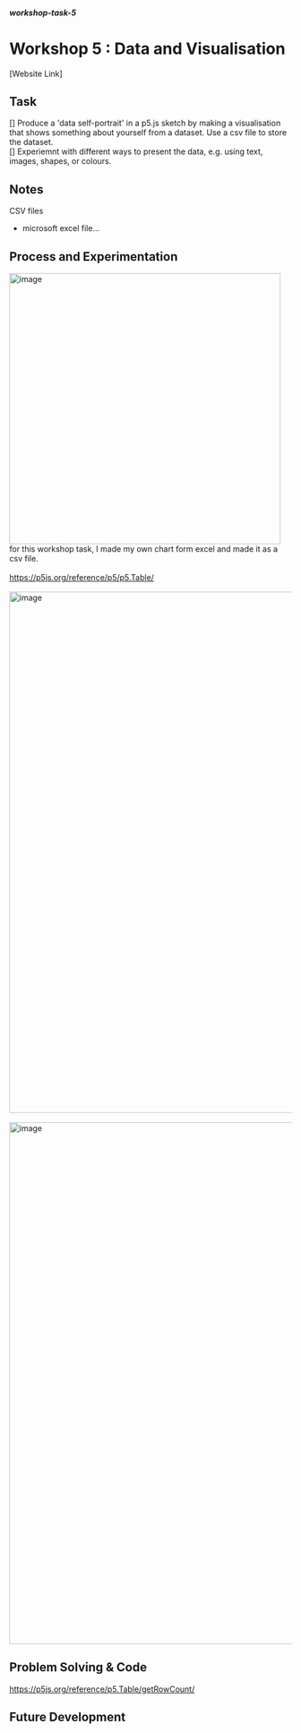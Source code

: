 ##### workshop-task-5

# Workshop 5 : Data and Visualisation

[Website Link] 

## Task
[] Produce a 'data self-portrait' in a p5.js sketch by making a visualisation that shows something about yourself from a dataset. Use a csv file to store the dataset.<Br>
[] Experiemnt with different ways to present the data, e.g. using text, images, shapes, or colours.

## Notes
CSV files
- microsoft excel file...

## Process and Experimentation
<img width="484" alt="image" src="https://github.com/user-attachments/assets/4cec0121-f56f-4aca-9f08-dbea0d3b9d3d" /><br>
for this workshop task, I made my own chart form excel and made it as a csv file. <br>
<br>
https://p5js.org/reference/p5/p5.Table/ <br>
<br>
<img width="931" alt="image" src="https://github.com/user-attachments/assets/b90d8eec-94c5-4695-85ce-1eff8f9ce444" /><br>
<br>
<img width="932" alt="image" src="https://github.com/user-attachments/assets/a62ad521-99a5-4604-942e-efa679f249f4" />



## Problem Solving & Code

https://p5js.org/reference/p5.Table/getRowCount/

## Future Development

